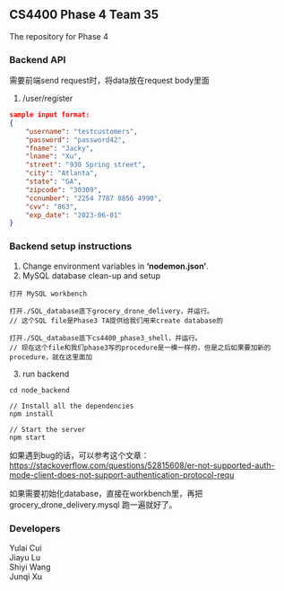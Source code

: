 ## CS4400 Phase 4 Team 35
The repository for Phase 4
<br/>

### Backend API

需要前端send request时，将data放在request body里面

1. /user/register
```json
sample input format:
{
    "username": "testcustomers", 
    "password": "password42", 
    "fname": "Jacky",
    "lname": "Xu",
    "street": "930 Spring street",
    "city": "Atlanta",
    "state": "GA",
    "zipcode": "30309",
    "ccnumber": "2254 7787 8856 4990",
    "cvv": "863",
    "exp_date": "2023-06-01"
}
```


### Backend setup instructions
1. Change environment variables in **‘nodemon.json’**.
2. MySQL database clean-up and setup
```
打开 MySQL workbench

打开./SQL_database底下grocery_drone_delivery，并运行。
// 这个SQL file是Phase3 TA提供给我们用来create database的

打开./SQL_database底下cs4400_phase3_shell，并运行。
// 现在这个file和我们phase3写的procedure是一模一样的，但是之后如果要加新的procedure，就在这里面加
```
3. run backend
```
cd node_backend

// Install all the dependencies
npm install

// Start the server
npm start
```

如果遇到bug的话，可以参考这个文章：
https://stackoverflow.com/questions/52815608/er-not-supported-auth-mode-client-does-not-support-authentication-protocol-requ
<br />

如果需要初始化database，直接在workbench里，再把grocery_drone_delivery.mysql 跑一遍就好了。
<br />

### Developers
Yulai Cui <br/>
Jiayu Lu <br/>
Shiyi Wang <br/>
Junqi Xu <br/>